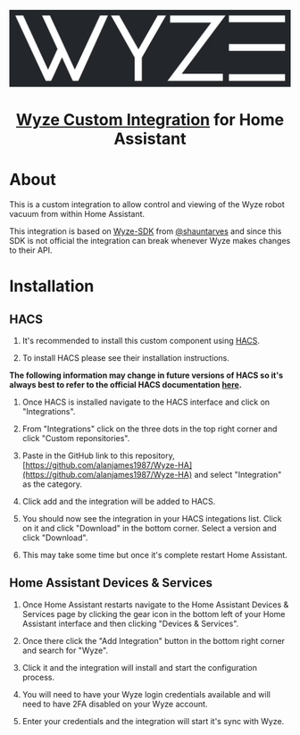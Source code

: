 <p align="center">
    <img src="https://raw.githubusercontent.com/alanjames1987/Wyze-HA/master/.attachments/hero.png">
</p>

<h1 align="center">

[Wyze Custom Integration](https://github.com/alanjames1987/Wyze-HA) for Home Assistant

</h1>

# About

This is a custom integration to allow control and viewing of the Wyze robot vacuum from within Home Assistant.

This integration is based on [Wyze-SDK](https://github.com/shauntarves/wyze-sdk) from [@shauntarves](https://github.com/shauntarves) and since this SDK is not official the integration can break whenever Wyze makes changes to their API.

# Installation

## HACS

1. It's recommended to install this custom component using [HACS](https://hacs.xyz/).

1. To install HACS please see their installation instructions.

**The following information may change in future versions of HACS so it's always best to refer to the official HACS documentation [here](https://hacs.xyz/docs/faq/custom_repositories/).**

1. Once HACS is installed navigate to the HACS interface and click on "Integrations".

1. From "Integrations" click on the three dots in the top right corner and click "Custom reponsitories".

1. Paste in the GitHub link to this repository, [https://github.com/alanjames1987/Wyze-HA](https://github.com/alanjames1987/Wyze-HA) and select "Integration" as the category.

1. Click add and the integration will be added to HACS.

1. You should now see the integration in your HACS integations list. Click on it and click "Download" in the bottom corner. Select a version and click "Download".

1. This may take some time but once it's complete restart Home Assistant.

## Home Assistant Devices & Services

1. Once Home Assistant restarts navigate to the Home Assistant Devices & Services page by clicking the gear icon in the bottom left of your Home Assistant interface and then clicking "Devices & Services".

1. Once there click the "Add Integration" button in the bottom right corner and search for "Wyze".

1. Click it and the integration will install and start the configuration process.

1. You will need to have your Wyze login credentials available and will need to have 2FA disabled on your Wyze account.

1. Enter your credentials and the integration will start it's sync with Wyze.

